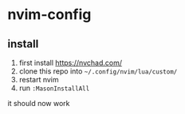# nvim-config

## install

1. first install https://nvchad.com/
2. clone this repo into `~/.config/nvim/lua/custom/`
3. restart nvim
4. run `:MasonInstallAll`

it should now work
